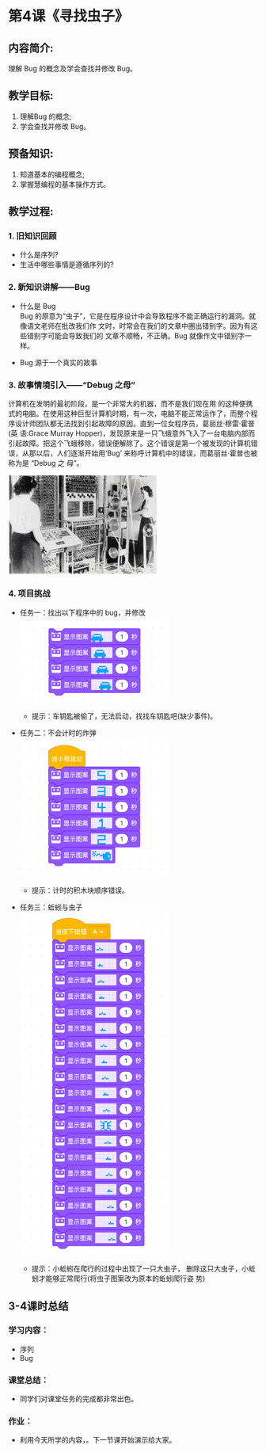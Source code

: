 <!-- # 机器人编程入门学习 -->
<style>
  .width150 {
      width: 150px;
  }
  .width300 {
      width: 300px;
  }
  .width600 {
      width: 600px;
  }
</style>

# 第4课《寻找虫子》

## 内容简介:
理解 Bug 的概念及学会查找并修改 Bug。

## 教学目标:
1. 理解Bug 的概念; 
2. 学会查找并修改 Bug。

## 预备知识:
1. 知道基本的编程概念;
1. 掌握慧编程的基本操作方式。


## 教学过程:

### 1. 旧知识回顾
- 什么是序列?
- 生活中哪些事情是遵循序列的?

### 2. 新知识讲解——Bug
- 什么是 Bug  
    Bug 的原意为“虫子”，它是在程序设计中会导致程序不能正确运行的漏洞。就像语文老师在批改我们作 文时，时常会在我们的文章中圈出错别字。因为有这些错别字可能会导致我们的 文章不顺畅，不正确。Bug 就像作文中错别字一样。

- Bug 源于一个真实的故事

### 3. 故事情境引入——“Debug 之母”
计算机在发明的最初阶段，是一个非常大的机器，而不是我们现在用 的这种便携式的电脑。在使用这种巨型计算机时期，有一次，电脑不能正常运作了，而整个程序设计师团队都无法找到引起故障的原因。直到一位女程序员，葛丽丝·穆雷·霍普(英 语:Grace Murray Hopper)，发现原来是一只飞蛾意外飞入了一台电脑内部而 引起故障。把这个飞蛾移除，错误便解除了。这个错误是第一个被发现的计算机错误，从那以后，人们逐渐开始用‘Bug’ 来称呼计算机中的错误，而葛丽丝·霍普也被称为是 “Debug 之 母”。

<img src="./images/4-1.png" class="width300" />

### 4. 项目挑战

- 任务一：找出以下程序中的 bug，并修改  
  <img src="./images/4-2.png" class="width300" />
   - 提示：车钥匙被偷了，无法启动，找找车钥匙吧(缺少事件)。

- 任务二：不会计时的炸弹  
  <img src="./images/4-3.png" class="width300" />
  - 提示：计时的积木块顺序错误。

- 任务三：蚯蚓与虫子  
  <img src="./images/3-4.png" class="width300" />
  - 提示：小蚯蚓在爬行的过程中出现了一只大虫子， 删除这只大虫子，小蚯蚓才能够正常爬行(将虫子图案改为原本的蚯蚓爬行姿 势)


## 3-4课时总结

### 学习内容：
* 序列
* Bug

### 课堂总结：
* 同学们对课堂任务的完成都非常出色。

### 作业：
* 利用今天所学的内容，。下一节课开始演示给大家。
